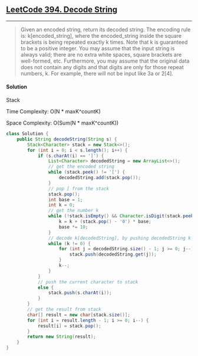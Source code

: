 ## [LeetCode 394. Decode String](https://leetcode.com/problems/decode-string/)

---

> Given an encoded string, return its decoded string. The encoding rule is: k[encoded_string], where the 
> encoded_string inside the square brackets is being repeated exactly k times. Note that k is guaranteed to 
> be a positive integer. You may assume that the input string is always valid; there are no extra white spaces, 
> square brackets are well-formed, etc. Furthermore, you may assume that the original data does not contain any 
> digits and that digits are only for those repeat numbers, k. For example, there will not be 
> input like 3a or 2[4].

#### Solution

Stack

Time Complexity: O(N * maxK^countK)

Space Complexity: O(Sum(N * maxK^countK))


```java
class Solution {
    public String decodeString(String s) {
        Stack<Character> stack = new Stack<>();
        for (int i = 0; i < s.length(); i++) {
            if (s.charAt(i) == ']') {
                List<Character> decodedString = new ArrayList<>();
                // get the encoded string
                while (stack.peek() != '[') {
                    decodedString.add(stack.pop());
                }
                // pop [ from the stack
                stack.pop();
                int base = 1;
                int k = 0;
                // get the number k
                while (!stack.isEmpty() && Character.isDigit(stack.peek())) {
                    k = k + (stack.pop() - '0') * base;
                    base *= 10;
                }
                // decode k[decodedString], by pushing decodedString k times into stack
                while (k != 0) {
                    for (int j = decodedString.size() - 1; j >= 0; j--) {
                        stack.push(decodedString.get(j));
                    }
                    k--;
                }
            }
            // push the current character to stack
            else {
                stack.push(s.charAt(i));
            }
        }      
        // get the result from stack
        char[] result = new char[stack.size()];
        for (int i = result.length - 1; i >= 0; i--) {
            result[i] = stack.pop();
        }
        return new String(result);
    }
}


```